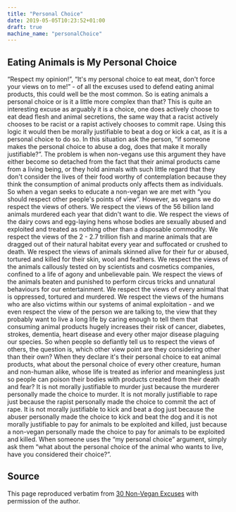 ```yaml
---
title: "Personal Choice"
date: 2019-05-05T10:23:52+01:00
draft: true
machine_name: "personalChoice"
---
```


## Eating Animals is My Personal Choice
“Respect my opinion!”, “It's my personal choice to eat meat, don't force your views on to me!” - of all the excuses used to defend eating animal products, this could well be the most common. So is eating animals a personal choice or is it a little more complex than that?
This is quite an interesting excuse as arguably it is a choice, one does actively choose to eat dead flesh and animal secretions, the same way that a racist actively chooses to be racist or a rapist actively chooses to commit rape. Using this logic it would then be morally justifiable to beat a dog or kick a cat, as it is a personal choice to do so. In this situation ask the person, “if someone makes the personal choice to abuse a dog, does that make it morally justifiable?”.
The problem is when non-vegans use this argument they have either become so detached from the fact that their animal products came from a living being, or they hold animals with such little regard that they don't consider the lives of their food worthy of contemplation because they think the consumption of animal products only affects them as individuals.
So when a vegan seeks to educate a non-vegan we are met with “you should respect other people's points of view”. However, as vegans we do respect the views of others. We respect the views of the 56 billion land animals murdered each year that didn't want to die. We respect the views of the dairy cows and egg-laying hens whose bodies are sexually abused and exploited and treated as nothing other than a disposable commodity.
We respect the views of the 2 - 2.7 trillion fish and marine animals that are dragged out of their natural habitat every year and suffocated or crushed to death.
We respect the views of animals skinned alive for their fur or abused, tortured and killed for their skin, wool and feathers. We respect the views of the animals callously tested on by scientists and cosmetics companies, confined to a life of agony and unbelievable pain.
We respect the views of the animals beaten and punished to perform circus tricks and unnatural behaviours for our entertainment. We respect the views of every animal that is oppressed, tortured and murdered.
We respect the views of the humans who are also victims within our systems of animal exploitation - and we even respect the view of the person we are talking to, the view that they probably want to live a long life by caring enough to tell them that consuming animal products hugely increases their risk of cancer, diabetes, strokes, dementia, heart disease and every other major disease plaguing our species.
So when people so defiantly tell us to respect the views of others, the question is, which other view point are they considering other than their own?
When they declare it's their personal choice to eat animal products, what about the personal choice of every other creature, human and non-human alike, whose life is treated as inferior and meaningless just so people can poison their bodies with products created from their death and fear?
It is not morally justifiable to murder just because the murderer personally made the choice to murder. It is not morally justifiable to rape just because the rapist personally made the choice to commit the act of rape. It is not morally justifiable to kick and beat a dog just because the abuser personally made the choice to kick and beat the dog and it is not morally justifiable to pay for animals to be exploited and killed, just because a non-vegan personally made the choice to pay for animals to be exploited and killed.
When someone uses the “my personal choice” argument, simply ask them “what about the personal choice of the animal who wants to live, have you considered their choice?”.

## Source
This page reproduced verbatim from [30 Non-Vegan Excuses](https://earthlinged.org/ebook) with permission of the author.
